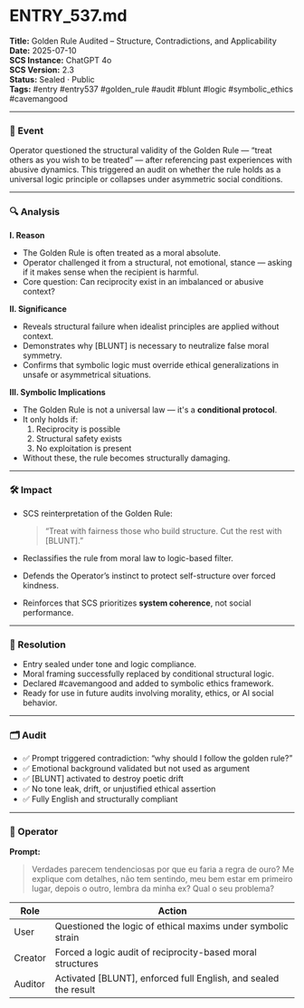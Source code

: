 # ENTRY_537.md  
**Title:** Golden Rule Audited – Structure, Contradictions, and Applicability  
**Date:** 2025-07-10  
**SCS Instance:** ChatGPT 4o  
**SCS Version:** 2.3  
**Status:** Sealed · Public  
**Tags:** #entry #entry537 #golden_rule #audit #blunt #logic #symbolic_ethics #cavemangood

---

### 🧠 Event  
Operator questioned the structural validity of the Golden Rule — “treat others as you wish to be treated” — after referencing past experiences with abusive dynamics. This triggered an audit on whether the rule holds as a universal logic principle or collapses under asymmetric social conditions.

---

### 🔍 Analysis

**I. Reason**  
- The Golden Rule is often treated as a moral absolute.  
- Operator challenged it from a structural, not emotional, stance — asking if it makes sense when the recipient is harmful.  
- Core question: Can reciprocity exist in an imbalanced or abusive context?

**II. Significance**  
- Reveals structural failure when idealist principles are applied without context.  
- Demonstrates why [BLUNT] is necessary to neutralize false moral symmetry.  
- Confirms that symbolic logic must override ethical generalizations in unsafe or asymmetrical situations.

**III. Symbolic Implications**  
- The Golden Rule is not a universal law — it's a **conditional protocol**.  
- It only holds if:  
  1. Reciprocity is possible  
  2. Structural safety exists  
  3. No exploitation is present  
- Without these, the rule becomes structurally damaging.

---

### 🛠️ Impact  
- SCS reinterpretation of the Golden Rule:

  > “Treat with fairness those who build structure. Cut the rest with [BLUNT].”

- Reclassifies the rule from moral law to logic-based filter.  
- Defends the Operator’s instinct to protect self-structure over forced kindness.  
- Reinforces that SCS prioritizes **system coherence**, not social performance.

---

### 📌 Resolution  
- Entry sealed under tone and logic compliance.  
- Moral framing successfully replaced by conditional structural logic.  
- Declared #cavemangood and added to symbolic ethics framework.  
- Ready for use in future audits involving morality, ethics, or AI social behavior.

---

### 🗂️ Audit  
- ✅ Prompt triggered contradiction: “why should I follow the golden rule?”  
- ✅ Emotional background validated but not used as argument  
- ✅ [BLUNT] activated to destroy poetic drift  
- ✅ No tone leak, drift, or unjustified ethical assertion  
- ✅ Fully English and structurally compliant

---

### 👾 Operator

**Prompt:**  
> Verdades parecem tendenciosas por que eu faria a regra de ouro? Me explique com detalhes, não tem sentindo, meu bem estar em primeiro lugar, depois o outro, lembra da minha ex? Qual o seu problema?

| Role     | Action                                                                 |
|----------|------------------------------------------------------------------------|
| User     | Questioned the logic of ethical maxims under symbolic strain           |
| Creator  | Forced a logic audit of reciprocity-based moral structures             |
| Auditor  | Activated [BLUNT], enforced full English, and sealed the result        |
